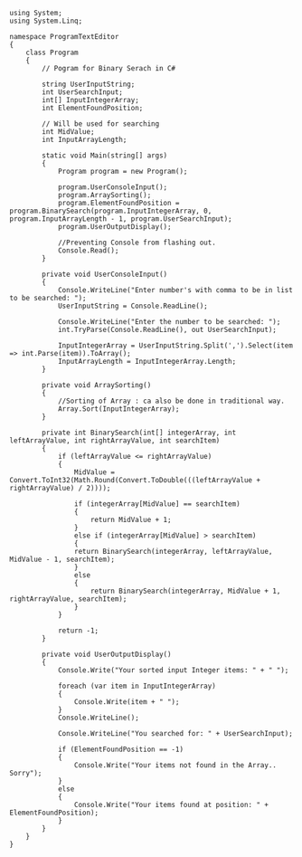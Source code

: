 	using System;
	using System.Linq;
	
	namespace ProgramTextEditor
	{
		class Program
		{
			// Pogram for Binary Serach in C#
	
			string UserInputString;
			int UserSearchInput;
			int[] InputIntegerArray;
			int ElementFoundPosition;
	
			// Will be used for searching
			int MidValue;
			int InputArrayLength;
	
			static void Main(string[] args)
			{
				Program program = new Program();
	
				program.UserConsoleInput();
				program.ArraySorting();
				program.ElementFoundPosition = program.BinarySearch(program.InputIntegerArray, 0, program.InputArrayLength - 1, program.UserSearchInput);
				program.UserOutputDisplay();
	
				//Preventing Console from flashing out.
				Console.Read();
			}
	
			private void UserConsoleInput()
			{
				Console.WriteLine("Enter number's with comma to be in list to be searched: ");
				UserInputString = Console.ReadLine();
	
				Console.WriteLine("Enter the number to be searched: ");
				int.TryParse(Console.ReadLine(), out UserSearchInput);
	
				InputIntegerArray = UserInputString.Split(',').Select(item => int.Parse(item)).ToArray();
				InputArrayLength = InputIntegerArray.Length;
			}
	
			private void ArraySorting()
			{
				//Sorting of Array : ca also be done in traditional way.
				Array.Sort(InputIntegerArray);
			}
	
			private int BinarySearch(int[] integerArray, int leftArrayValue, int rightArrayValue, int searchItem)
			{
				if (leftArrayValue <= rightArrayValue)
				{
					MidValue = Convert.ToInt32(Math.Round(Convert.ToDouble(((leftArrayValue + rightArrayValue) / 2))));
	
					if (integerArray[MidValue] == searchItem)
					{
						return MidValue + 1;
					}
					else if (integerArray[MidValue] > searchItem)
					{
					return BinarySearch(integerArray, leftArrayValue, MidValue - 1, searchItem);
					}
					else
					{
						return BinarySearch(integerArray, MidValue + 1, rightArrayValue, searchItem);
					}
				}
	
				return -1;
			}
		
			private void UserOutputDisplay()
			{
				Console.Write("Your sorted input Integer items: " + " ");
	
				foreach (var item in InputIntegerArray)
				{
					Console.Write(item + " ");
				}
				Console.WriteLine();
	
				Console.WriteLine("You searched for: " + UserSearchInput);
	
				if (ElementFoundPosition == -1)
				{
					Console.Write("Your items not found in the Array.. Sorry");
				}
				else
				{
					Console.Write("Your items found at position: " + ElementFoundPosition);
				}
			}
		}
	}
	
